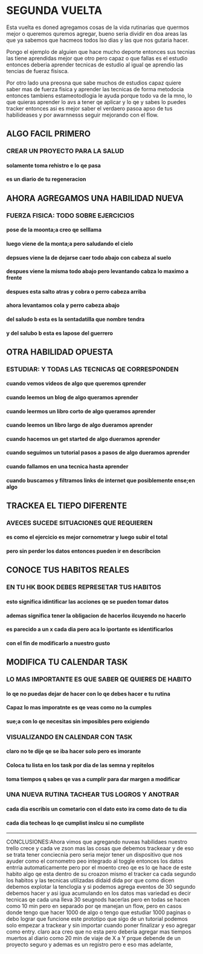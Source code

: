 # SEGUNDA VUELTA

Esta vuelta es doned agregamos cosas de la vida rutinarias que quermos mejor o queremos quremos agregar, bueno seria dividir en doa areas las que ya sabemos que hacmeos todos lso dias y las que nos gutaria hacer.

Pongo el ejemplo de alguien que hace mucho deporte entonces sus tecnias las tiene aprendidas mejor que otro pero capaz o que fallas es el estudio entonces deberia aprender tecnicas de estudio al igual qe aprendio las tencias de fueraz fisisca.

Por otro lado una preosna que sabe muchos de estudios capaz quiere saber mas de fuerza fisica y aprender las tecnicas de forma metodocia entonces tambiens estameotodlogia le ayuda porque todo va de la mno, lo que quieras aprender lo avs a tener qe aplicar y lo qe y sabes lo puedes tracker entonces asi es mejor saber el verdaero pasoa  apso de tus habilideases y por awarnnesss seguir mejorando con el flow.

## ALGO FACIL PRIMERO

### CREAR UN PROYECTO PARA LA SALUD

#### solamente toma rehistro e lo qe pasa

#### es un diario de tu regeneracion

## AHORA AGREGAMOS UNA HABILIDAD NUEVA

### FUERZA FISICA: TODO SOBRE EJERCICIOS

#### pose de la moonta;a creo qe selllama

#### luego viene de la monta;a pero saludando el cielo

#### depsues viene la de dejarse caer todo abajo con cabeza al suelo

#### despues viene la misma todo abajo pero levantando cabza lo maximo a frente

#### despues esta salto atras y cobra o perro cabeza arriba

#### ahora levantamos cola y perro cabeza abajo

#### del saludo b esta es la sentadatilla que nombre tendra

#### y del salubo b esta es lapose del guerrero

## OTRA HABILIDAD OPUESTA

### ESTUDIAR: Y TODAS LAS TECNICAS QE CORRESPONDEN

#### cuando vemos videos de algo que queremos qprender

#### cuando leemos un blog de algo queramos aprender

#### cuando leermos un libro corto de algo queramos aprender

#### cuando leemos un libro largo de algo dueramos aprender

#### cuando hacemos un get started de algo dueramos aprender

#### cuando seguimos un tutorial pasos a pasos de algo dueramos aprender

#### cuando fallamos en una tecnica hasta aprender

#### cuando buscamos y filtramos links de internet que posiblemente ense;en algo

## TRACKEA EL TIEPO DIFERENTE

### AVECES SUCEDE SITUACIONES QUE REQUIEREN

#### es como el ejercicio es mejor cornometrar y luego subir el total

#### pero sin perder los datos entonces pueden ir en describcion

## CONOCE TUS HABITOS REALES

### EN TU HK BOOK DEBES REPRESETAR TUS HABITOS

#### esto significa idintificar las acciones qe se pueden tomar datos

#### ademas significa tener la obligacion de hacerlos ilcuyendo no hacerlo

#### es parecido a un x cada dia pero aca lo iportante es identificarlos

#### con el fin de modificarlo a nuestro gusto

## MODIFICA TU CALENDAR TASK

### LO MAS IMPORTANTE ES QUE SABER QE QUIERES DE HABITO

#### lo qe no puedas dejar de hacer con lo qe debes hacer e tu rutina

#### Capaz lo mas imporatnte es qe veas como no la cumples

#### sue;a con lo qe necesitas sin imposibles pero exigiendo

### VISUALIZANDO EN CALENDAR CON TASK

#### claro no te dije qe se iba hacer solo pero es imorante

#### Coloca tu lista en los task por dia de las semna y repitelos

#### toma tiempos q sabes qe vas a cumplir para dar margen a modificar

### UNA NUEVA RUTINA TACHEAR TUS LOGROS Y ANOTRAR

#### cada dia escribis un cometario con el dato esto ira como dato de tu dia

#### cada dia techeas lo qe cumplist inslcu si no cumpliste

---

CONCLUSIONES:Ahora vimos que agregando nuveas habilidaes nuestro trello crece y cada ve zson mas las cosas que debemos trackeaar y de eso se trata tener conciecnia pero seria mejor tener un dispositivo que nos ayuder como el cornometro peo integrado al toggle entonces los datos entrria automaticamente pero por el moento creo qe es lo qe hace de este habito algo qe esta dentro de su croazon mismo el tracker ca cada segundo los habitos y las tecnicas utilizadas didaid dida por que como dicen debemos explotar la tenclogia y si podemos agrega eventos de 30 segundo debemos hacer y asi igua acumulando en los datos mas variedad es decir tecnicas qe cada una lleva 30 seugnods hacerlas pero en todas se hacen como 10 min pero en separado por qe manejan un flow, pero en casos donde tengo que hacer 1000 de algo o tengo que estudiar 1000 paginas o debo lograr que funcione este prototipo que sigo de un tutorial podemos solo empezar a trackear y sin importar cuando poner finalizar y eso agregar como entry. claro aca  creo que no esta pero deberia agregar mas tiempos muertos al diario como 20 min de viaje de X a Y prque debende de un proyecto seguro y ademas es un registro pero e eso mas adelante,
